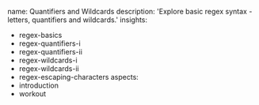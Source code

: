 name: Quantifiers and Wildcards
description: 'Explore basic regex syntax - letters, quantifiers and wildcards.'
insights:
  - regex-basics
  - regex-quantifiers-i
  - regex-quantifiers-ii
  - regex-wildcards-i
  - regex-wildcards-ii
  - regex-escaping-characters
aspects:
  - introduction
  - workout
 
